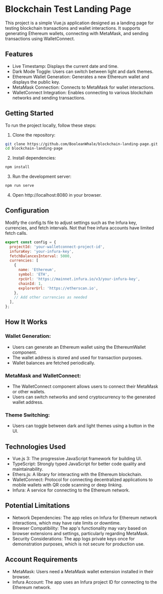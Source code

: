 # Blockchain Test Landing Page

This project is a simple Vue.js application designed as a landing page for testing blockchain transactions and wallet interactions. It supports generating Ethereum wallets, connecting with MetaMask, and sending transactions using WalletConnect.

## Features

- Live Timestamp: Displays the current date and time.
- Dark Mode Toggle: Users can switch between light and dark themes.
- Ethereum Wallet Generation: Generates a new Ethereum wallet and displays the public key.
- MetaMask Connection: Connects to MetaMask for wallet interactions.
- WalletConnect Integration: Enables connecting to various blockchain networks and sending transactions.

## Getting Started

To run the project locally, follow these steps:

1. Clone the repository:

  ```bash
  git clone https://github.com/BooleanWhale/blockchain-landing-page.git
  cd blockchain-landing-page
  ```

2. Install dependencies:

  ```bash
  npm install
  ```

3. Run the development server:

  ```bash
  npm run serve
  ```

4. Open http://localhost:8080 in your browser.

## Configuration

Modify the config.ts file to adjust settings such as the Infura key, currencies, and fetch intervals. Not that free infura accounts have limited fetch calls.
  ```javascript
  export const config = {
    projectId: 'your-walletconnect-project-id',
    infuraKey: 'your-infura-key',
    fetchBalancesInterval: 5000,
    currencies: [
      {
        name: 'Ethereum',
        symbol: 'ETH',
        rpcUrl: 'https://mainnet.infura.io/v3/your-infura-key',
        chainId: 1,
        explorerUrl: 'https://etherscan.io',
      },
      // Add other currencies as needed
    ],
  };
  ```

## How It Works

### Wallet Generation:

- Users can generate an Ethereum wallet using the EthereumWallet component.
- The wallet address is stored and used for transaction purposes.
- Wallet balances are fetched periodically.

### MetaMask and WalletConnect:

- The WalletConnect component allows users to connect their MetaMask or other wallets.
- Users can switch networks and send cryptocurrency to the generated wallet address.

### Theme Switching:

- Users can toggle between dark and light themes using a button in the UI.

## Technologies Used

- Vue.js 3: The progressive JavaScript framework for building UI.
- TypeScript: Strongly typed JavaScript for better code quality and maintainability.
- Ethers.js: A library for interacting with the Ethereum blockchain.
- WalletConnect: Protocol for connecting decentralized applications to mobile wallets with QR code scanning or deep linking.
- Infura: A service for connecting to the Ethereum network.

## Potential Limitations

- Network Dependencies: The app relies on Infura for Ethereum network interactions, which may have rate limits or downtime.
- Browser Compatibility: The app's functionality may vary based on browser extensions and settings, particularly regarding MetaMask.
- Security Considerations: The app logs private keys once for demonstration purposes, which is not secure for production use.

## Account Requirements

- MetaMask: Users need a MetaMask wallet extension installed in their browser.
- Infura Account: The app uses an Infura project ID for connecting to the Ethereum network.